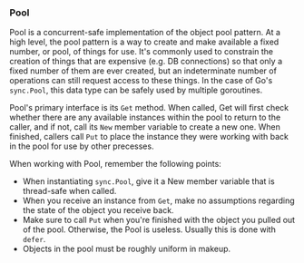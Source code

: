 ### Pool
Pool is a concurrent-safe implementation of the object pool pattern. At a high level, the pool pattern is a way to create and make available a fixed number, or pool, of things for use. It's commonly used to constrain the creation of things that are expensive (e.g. DB connections) so that only a fixed number of them are ever created, but an indeterminate number of operations can still request access to these things. In the case of Go's `sync.Pool`, this data type can be safely used by multiple goroutines.

Pool's primary interface is its `Get` method. When called, Get will first check whether there are any available instances within the pool to return to the caller, and if not, call its `New` member variable to create a new one. When finished, callers call `Put` to place the instance they were working with back in the pool for use by other precesses.

When working with Pool, remember the following points:
* When instantiating `sync.Pool`, give it a New member variable that is thread-safe when called.
* When you receive an instance from `Get`, make no assumptions regarding the state of the object you receive back.
* Make sure to call `Put` when you're finished with the object you pulled out of the pool. Otherwise, the Pool is useless. Usually this is done with `defer`.
* Objects in the pool must be roughly uniform in makeup.